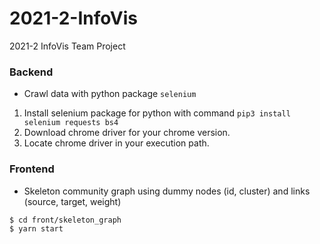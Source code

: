 # 2021-2-InfoVis
2021-2 InfoVis Team Project

### Backend
- Crawl data with python package ```selenium```
1. Install selenium package for python with command ```pip3 install selenium requests bs4```
2. Download chrome driver for your chrome version.
3. Locate chrome driver in your execution path.

### Frontend
- Skeleton community graph using dummy nodes (id, cluster) and links (source, target, weight)
~~~
$ cd front/skeleton_graph
$ yarn start
~~~
